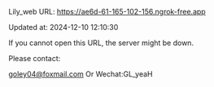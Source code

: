 Lily_web URL: https://ae6d-61-165-102-156.ngrok-free.app

Updated at: 2024-12-10 12:10:30

If you cannot open this URL, the server might be down.

Please contact: 

goley04@foxmail.com Or Wechat:GL_yeaH